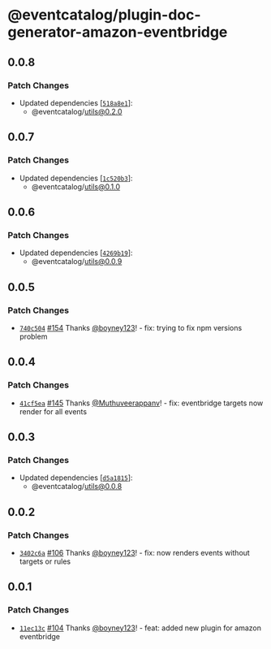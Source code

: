 # @eventcatalog/plugin-doc-generator-amazon-eventbridge

## 0.0.8

### Patch Changes

- Updated dependencies [[`518a8e1`](https://github.com/boyney123/eventcatalog/commit/518a8e16d3f7516e2b25ff20cbda6b1bd2a22e88)]:
  - @eventcatalog/utils@0.2.0

## 0.0.7

### Patch Changes

- Updated dependencies [[`1c520b3`](https://github.com/boyney123/eventcatalog/commit/1c520b348ae9d564a57bc761832c9ef5599ecebe)]:
  - @eventcatalog/utils@0.1.0

## 0.0.6

### Patch Changes

- Updated dependencies [[`4269b19`](https://github.com/boyney123/eventcatalog/commit/4269b199809807bd08968ce4f9c6e025c5d14794)]:
  - @eventcatalog/utils@0.0.9

## 0.0.5

### Patch Changes

- [`740c504`](https://github.com/boyney123/eventcatalog/commit/740c5041f033aff975a7ce89e99b3722b271e2b3) [#154](https://github.com/boyney123/eventcatalog/pull/154) Thanks [@boyney123](https://github.com/boyney123)! - fix: trying to fix npm versions problem

## 0.0.4

### Patch Changes

- [`41cf5ea`](https://github.com/boyney123/eventcatalog/commit/41cf5ea6c89e0b8f407c8e5165f937587eea2920) [#145](https://github.com/boyney123/eventcatalog/pull/145) Thanks [@Muthuveerappanv](https://github.com/Muthuveerappanv)! - fix: eventbridge targets now render for all events

## 0.0.3

### Patch Changes

- Updated dependencies [[`d5a1815`](https://github.com/boyney123/eventcatalog/commit/d5a1815ae1b078a2b3e07d9fce525337ad413c54)]:
  - @eventcatalog/utils@0.0.8

## 0.0.2

### Patch Changes

- [`3402c6a`](https://github.com/boyney123/eventcatalog/commit/3402c6a769e259bdf5cab569b35b96d8ca4e019e) [#106](https://github.com/boyney123/eventcatalog/pull/106) Thanks [@boyney123](https://github.com/boyney123)! - fix: now renders events without targets or rules

## 0.0.1

### Patch Changes

- [`11ec13c`](https://github.com/boyney123/eventcatalog/commit/11ec13cc5f5ab71c447dbde494855d1c73959fec) [#104](https://github.com/boyney123/eventcatalog/pull/104) Thanks [@boyney123](https://github.com/boyney123)! - feat: added new plugin for amazon eventbridge
